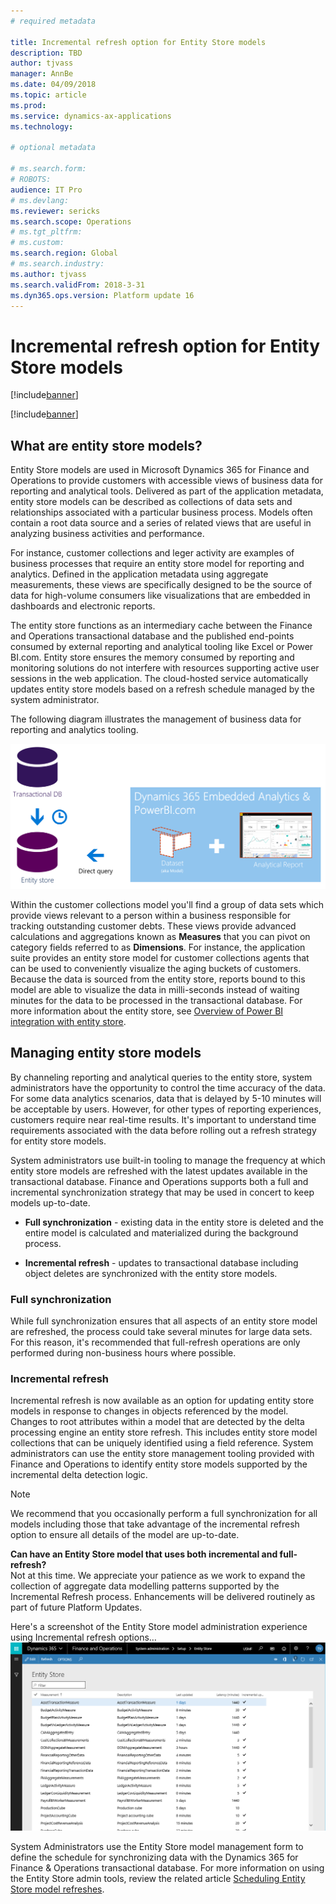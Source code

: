 ```yaml
---
# required metadata

title: Incremental refresh option for Entity Store models
description: TBD
author: tjvass
manager: AnnBe
ms.date: 04/09/2018
ms.topic: article
ms.prod: 
ms.service: dynamics-ax-applications
ms.technology: 

# optional metadata

# ms.search.form:
# ROBOTS:
audience: IT Pro
# ms.devlang: 
ms.reviewer: sericks
ms.search.scope: Operations
# ms.tgt_pltfrm: 
# ms.custom:
ms.search.region: Global
# ms.search.industry:
ms.author: tjvass
ms.search.validFrom: 2018-3-31 
ms.dyn365.ops.version: Platform update 16
---
```


# Incremental refresh option for Entity Store models

[!include[banner](../includes/banner.md)]

[!include[banner](../includes/pre-release.md)] 

## What are entity store models?
Entity Store models are used in Microsoft Dynamics 365 for Finance and Operations to provide customers with accessible views of business data for reporting and analytical tools.  Delivered as part of the application metadata, entity store models can be described as collections of data sets and relationships associated with a particular business process.  Models often contain a root data source and a series of related views that are useful in analyzing business activities and performance.  

For instance, customer collections and leger activity are examples of business processes that require an entity store model for reporting and analytics.  Defined in the application metadata using aggregate measurements, these views are specifically designed to be the source of data for high-volume consumers like visualizations that are embedded in dashboards and electronic reports.

The entity store functions as an intermediary cache between the Finance and Operations transactional database and the published end-points consumed by external reporting and analytical tooling like Excel or Power BI.com.  Entity store ensures the memory consumed by reporting and monitoring solutions do not interfere with resources supporting active user sessions in the web application.  The cloud-hosted service automatically updates entity store models based on a refresh schedule managed by the system administrator.  

The following diagram illustrates the management of business data for reporting and analytics tooling.

[![Incremental-refresh](./media/Incremental-refresh-data-flow-diagram.png)](./media/Incremental-refresh-data-flow-diagram.png) 

Within the customer collections model you'll find a group of data sets which provide views relevant to a person within a business responsible for tracking outstanding customer debts.  These views provide advanced calculations and aggregations known  as **Measures** that you can pivot on category fields referred to as **Dimensions**.  For instance, the application suite provides an entity store model for customer collections agents that can be used to conveniently visualize the aging buckets of customers.  Because the data is sourced from the entity store, reports bound to this model are able to visualize the data in milli-seconds instead of waiting minutes for the data to be processed in the transactional database. For more information about the entity store, see [Overview of Power BI integration with entity store](power-bi-integration-entity-store.md).

## Managing entity store models
By channeling reporting and analytical queries to the entity store, system administrators have the opportunity to control the time accuracy of the data.  For some data analytics scenarios, data that is delayed by 5-10 minutes will be acceptable by users.  However, for other types of reporting experiences, customers require near real-time results.  It's important to understand time requirements associated with the data before rolling out a refresh strategy for entity store models.

System administrators use built-in tooling to manage the frequency at which entity store models are refreshed with the latest updates available in the transactional database.  Finance and Operations supports both a full and incremental synchronization strategy that may be used in concert to keep models up-to-date.

- **Full synchronization** - existing data in the entity store is deleted and the entire model is calculated and materialized during the background process.

- **Incremental refresh** - updates to transactional database including object deletes are synchronized with the entity store models.

### Full synchronization
While full synchronization ensures that all aspects of an entity store model are refreshed, the process could take several minutes for large data sets.  For this reason, it's recommended that full-refresh operations are only performed during non-business hours where possible.

### Incremental refresh
Incremental refresh is now available as an option for updating entity store models in response to changes in objects referenced by the model.  Changes to root attributes within a model that are detected by the delta processing engine an entity store refresh.  This includes entity store model collections that can be uniquely identified using a field reference.  System administrators can use the entity store management tooling provided with Finance and Operations to identify entity store models supported by the incremental delta detection logic.

> [!Note]
> We recommend that you occasionally perform a full synchronization for all models including those that take advantage of the incremental refresh option to ensure all details of the model are up-to-date.

**Can have an Entity Store model that uses both incremental and full-refresh?**  
Not at this time. We appreciate your patience as we work to expand the collection of aggregate data modelling patterns supported by the Incremental Refresh process.  Enhancements will be delivered routinely as part of future Platform Updates.

Here's a screenshot of the Entity Store model administration experience using Incremental refresh options…
[![Incremental-administration](./media/Entity-Store-model-management.png)](./media/Entity-Store-model-management.png) 


System Administrators use the Entity Store model management form to define the schedule for synchronizing data with the Dynamics 365 for Finance & Operations transactional database.  For more information on using the Entity Store admin tools, review the related article [Scheduling Entity Store model refreshes](scheduling-entity-store-model-refreshes.md).

